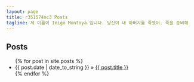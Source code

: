```yaml
---
layout: page
title: r351574nc3 Posts
tagline: 제 이름이 Inigo Montoya 입니다. 당신이 내 아버지를 죽였어. 죽을 준비해
---
```

## Posts

<ul class="posts">
  {% for post in site.posts %}
    <li><span>{{ post.date | date_to_string }}</span> &raquo; <a href="{{ BASE_PATH }}{{ post.url }}">{{ post.title }}</a></li>
  {% endfor %}
</ul>
